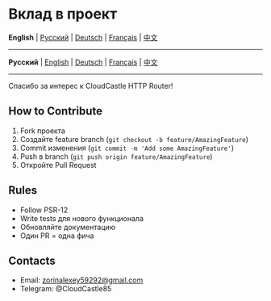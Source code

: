 # Вклад в проект

**English** | [Русский](../../CONTRIBUTING.md) | [Deutsch](../de/CONTRIBUTING.md) | [Français](../fr/CONTRIBUTING.md) | [中文](../zh/CONTRIBUTING.md)

---

**Русский** | [English](docs/en/CONTRIBUTING.md) | [Deutsch](docs/de/CONTRIBUTING.md) | [Français](docs/fr/CONTRIBUTING.md) | [中文](docs/zh/CONTRIBUTING.md)

---

Спасибо за интерес к CloudCastle HTTP Router!

## How to Contribute

1. Fork проекта
2. Создайте feature branch (`git checkout -b feature/AmazingFeature`)
3. Commit изменения (`git commit -m 'Add some AmazingFeature'`)
4. Push в branch (`git push origin feature/AmazingFeature`)
5. Откройте Pull Request

## Rules

- Follow PSR-12
- Write tests для нового функционала
- Обновляйте документацию
- Один PR = одна фича

## Contacts

- Email: zorinalexey59292@gmail.com
- Telegram: @CloudCastle85
